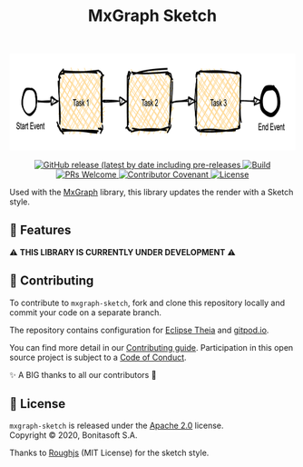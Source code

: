 <h1 align="center">MxGraph Sketch</h1> <br>
<p align="center">
    <p align="center">
        <img title="MxGraph Sketch" src="diagram-example.png" width="812" height="170">
    </p>
    <p align="center">
        <a href="https://github.com/process-analytics/mxgraph-sketch/releases">
            <img alt="GitHub release (latest by date including pre-releases" src="https://img.shields.io/github/v/release/process-analytics/mxgraph-sketch?color=orange&include_prereleases"> 
        </a> 
        <a href="https://github.com/process-analytics/mxgraph-sketch/actions">
            <img alt="Build" src="https://github.com/process-analytics/mxgraph-sketch/workflows/Build/badge.svg"> 
        </a> 
        <br>
        <a href="CONTRIBUTING.md">
            <img alt="PRs Welcome" src="https://img.shields.io/badge/PRs-welcome-ff69b4.svg?style=flat-square"> 
        </a> 
        <a href="https://github.com/process-analytics/.github/blob/main/CODE_OF_CONDUCT.md">
            <img alt="Contributor Covenant" src="https://img.shields.io/badge/Contributor%20Covenant-v2.0%20adopted-ff69b4.svg"> 
        </a> 
        <a href="LICENSE">
            <img alt="License" src="https://img.shields.io/github/license/process-analytics/mxgraph-sketch?color=blue"> 
        </a> 
    </p>
</p>

Used with the [MxGraph](https://github.com/jgraph/mxgraph) library, this library updates the render with a Sketch style.

## 🎨 Features

:warning: **THIS LIBRARY IS CURRENTLY UNDER DEVELOPMENT** :warning: 


## 🔧 Contributing

To contribute to `mxgraph-sketch`, fork and clone this repository locally and commit your code on a separate branch. 

The repository contains configuration for [Eclipse Theia](https://theia-ide.org/) and [gitpod.io](https://www.gitpod.io/).

You can find more detail in our [Contributing guide](CONTRIBUTING.md). Participation in this open source project is subject to a [Code of Conduct](https://github.com/process-analytics/.github/blob/main/CODE_OF_CONDUCT.md).

:sparkles: A BIG thanks to all our contributors :slightly_smiling_face:


## 📃 License

`mxgraph-sketch` is released under the [Apache 2.0](LICENSE) license. \
Copyright &copy; 2020, Bonitasoft S.A.

Thanks to [Roughjs](https://github.com/rough-stuff/rough) (MIT License) for the sketch style.
